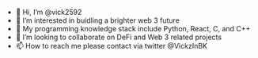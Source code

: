 - 👋 Hi, I’m @vick2592
- 👀 I’m interested in buidling a brighter web 3 future
- 🌱 My programming knowledge stack include Python, React, C, and C++
- 💞️ I’m looking to collaborate on DeFi and Web 3 related projects
- 📫 How to reach me please contact via twitter @VickzInBK

<!---
vick2592/vick2592 is a ✨ special ✨ repository because its `README.md` (this file) appears on your GitHub profile.
You can click the Preview link to take a look at your changes.
--->
